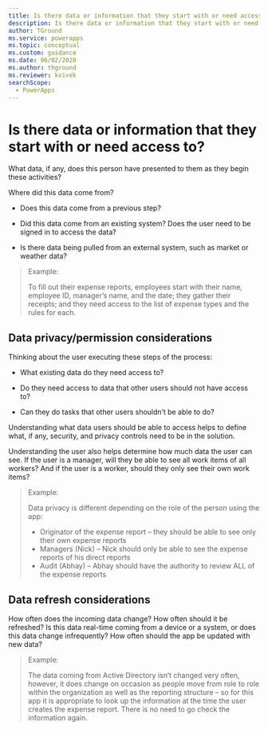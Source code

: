 ```yaml
---
title: Is there data or information that they start with or need access to | Microsoft Docs
description: Is there data or information that they start with or need access to
author: TGround
ms.service: powerapps
ms.topic: conceptual
ms.custom: guidance
ms.date: 06/02/2020
ms.author: thground
ms.reviewer: kvivek
searchScope:  
  - PowerApps
---
```


# Is there data or information that they start with or need access to?

What data, if any, does this person have presented to them as they begin these
activities?

Where did this data come from?

-   Does this data come from a previous step?

-   Did this data come from an existing system? Does the user need to be signed
    in to access the data?

-   Is there data being pulled from an external system, such as market or
    weather data?

> Example:
>
> To fill out their expense reports, employees start with their name,
employee ID, manager’s name, and the date; they gather their receipts; and they
need access to the list of expense types and the rules for each.

## Data privacy/permission considerations


Thinking about the user executing these steps of the process:

-   What existing data do they need access to?

-   Do they need access to data that other users should not have access to?

-   Can they do tasks that other users shouldn’t be able to do?

Understanding what data users should be able to access helps to define what, if
any, security, and privacy controls need to be in the solution.

Understanding the user also helps determine how much data the user can see. If
the user is a manager, will they be able to see all work items of all workers?
And if the user is a worker, should they only see their own work items?

> Example:
> 
> Data privacy is different depending on the role of the person using the
app:
> - Originator of the expense report – they should be able to see only their own
    expense reports
> - Managers (Nick) – Nick should only be able to see the expense reports of his
    direct reports
> - Audit (Abhay) – Abhay should have the authority to review ALL of the expense
    reports

## Data refresh considerations

How often does the incoming data change? How often should it be refreshed? Is
this data real-time coming from a device or a system, or does this data change
infrequently? How often should the app be updated with new data?

> Example: 
>
> The data coming from Active Directory isn’t changed very often,
however, it does change on occasion as people move from role to role within the
organization as well as the reporting structure – so for this app it is
appropriate to look up the information at the time the user creates the expense
report. There is no need to go check the information again.

